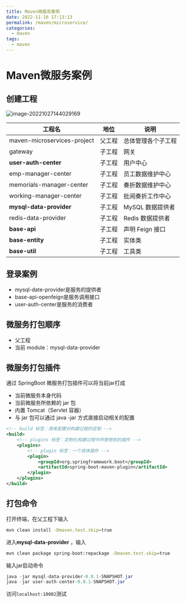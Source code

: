 ```yaml
---
title: Maven微服务案例
date: 2022-11-16 17:13:13
permalink: /maven/microservice/
categories:
  - maven
tags:
  - maven
---
```


# Maven微服务案例

## 创建工程

![image-20221027144029169](https://cdn.staticaly.com/gh/jinmunan/imgs@master/tool/maven/microservice/image-20221027144029169.png)

| 工程名                      | 地位   | 说明               |
| --------------------------- | ------ | ------------------ |
| maven-microservices-project | 父工程 | 总体管理各个子工程 |
| gateway                     | 子工程 | 网关               |
| **user-auth-center**        | 子工程 | 用户中心           |
| emp-manager-center          | 子工程 | 员工数据维护中心   |
| memorials-manager-center    | 子工程 | 奏折数据维护中心   |
| working-manager-center      | 子工程 | 批阅奏折工作中心   |
| **mysql-data-provider**     | 子工程 | MySQL 数据提供者   |
| redis-data-provider         | 子工程 | Redis 数据提供者   |
| **base-api**                | 子工程 | 声明 Feign 接口    |
| **base-entity**             | 子工程 | 实体类             |
| **base-util**               | 子工程 | 工具类             |

## 登录案例

- mysql-date-provider是服务的提供者
- base-api-openfeign是服务调用接口
- user-auth-center是服务的消费者

## 微服务打包顺序

- 父工程
- 当前 module：mysql-data-provider

## 微服务打包插件

通过 SpringBoot 微服务打包插件可以将当前jar打成

- 当前微服务本身代码
- 当前微服务所依赖的 jar 包
- 内置 Tomcat（Servlet 容器）
- 与 jar 包可以通过 java -jar 方式直接启动相关的配置

```xml
<!-- build 标签：用来配置对构建过程的定制 -->
<build>
    <!-- plugins 标签：定制化构建过程中所使用到的插件 -->
	<plugins>
        <!-- plugin 标签：一个具体插件 -->
		<plugin>
			<groupId>org.springframework.boot</groupId>
			<artifactId>spring-boot-maven-plugin</artifactId>
		</plugin>
	</plugins>
</build>
```

## 打包命令

打开终端，在父工程下输入

 ```sh
 mvn clean install -Dmaven.test.skip=true
 ```

进入**mysql-data-provider**  ，输入

```sh
mvn clean package spring-boot:repackage -Dmaven.test.skip=true
```

输入jar启动命令

```java
java -jar mysql-data-provider-0.0.1-SNAPSHOT.jar
java -jar user-auth-center-0.0.1-SNAPSHOT.jar
```

访问`localhost:10002`测试
